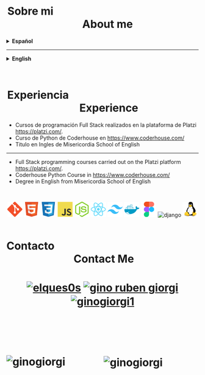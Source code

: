 <h1 align="center">Sobre mi‎ ‎ ‎ ‎ ‎ ‎ ‎ ‎ ‎ ‎ ‎ ‎ ‎ ‎ ‎ ‎ ‎ ‎ ‎ ‎ ‎ ‎ ‎ ‎ ‎ ‎ ‎ ‎ ‎ ‎ ‎‎ ‎ ‎ ‎ ‎ ‎ ‎ ‎ ‎ ‎ ‎ ‎ ‎ ‎ ‎ ‎ ‎ ‎ ‎ ‎ ‎ ‎ ‎ ‎ ‎ ‎ ‎ ‎ ‎ ‎ ‎ ‎  About me </h2>
<details close>
<summary><b>Español</b></summary>
<br>
Mi nombre completo es Gino Rubén Giorgi, nacido el 7 de enero de 1999. Oriundo de Rosario, Argentina. Apasionado del hardware y el software desde chico. Mis habilidades principales son de JavaScript, pero me gusta experimentar con tecnologías más avanzadas y raras.

Me considero muy perfeccionista, siempre trato de entregar el mejor producto posible, y me interesa escuchar y adquirir opiniones diferentes a la mía.

En mi tiempo libre me gusta experimentar y aprender sobre sistemas operativos, cocinar, y debatir con amigos sobre política, economía y videojuegos. 

En el futuro me veo involucrándome con la inteligencia artificial y desarrollando una tecnología revolucionaria.

En el ámbito personal anhelo conocer culturas diferentes a la mía, como las originarias de Japón o Italia.

</details>

------------

<details close>
<summary><b>English</b></summary>
<br>
My full name is Gino Rubén Giorgi, born on January 7, 1999. Originally from Rosario, Argentina. Passionate about hardware and software since childhood. My main skills are JavaScript, but I like to experiment with more advanced and weird technologies.

I consider myself very perfectionist, I always try to deliver the best product possible, and I am interested in listening to and acquiring opinions different from mine.

In my free time I like to experiment and learn about operating systems, cook, and debate with friends about politics, economics, and video games.

In the future I see myself getting involved with artificial intelligence and developing revolutionary technology.

On a personal level, I long to get to know cultures different from mine, such as those originating from Japan or Italy.

</details>

‎ ‎ 

<h1 align="center">Experiencia‎ ‎ ‎ ‎ ‎ ‎ ‎ ‎ ‎ ‎ ‎ ‎ ‎ ‎ ‎ ‎ ‎ ‎ ‎ ‎ ‎ ‎ ‎ ‎ ‎ ‎ ‎ ‎ ‎ ‎ ‎‎ ‎ ‎ ‎ ‎ ‎ ‎ ‎ ‎ ‎ ‎ ‎ ‎ ‎ ‎ ‎ ‎ ‎ ‎ ‎ ‎ ‎ ‎ ‎ ‎ ‎ ‎  Experience</h2>

- Cursos de programación Full Stack realizados en la plataforma de Platzi https://platzi.com/.
- Curso de Python de Coderhouse en https://www.coderhouse.com/
- Titulo en Ingles de Misericordia School of English

------------
- Full Stack programming courses carried out on the Platzi platform https://platzi.com/.
- Coderhouse Python Course in https://www.coderhouse.com/
- Degree in English from Misericordia School of English

‎ ‎ 

<div align="center">
  <img src="https://raw.githubusercontent.com/devicons/devicon/master/icons/git/git-original.svg" width="40" height="40" />
  <img src="https://raw.githubusercontent.com/devicons/devicon/master/icons/html5/html5-original.svg" width="40" height="40" />
  <img src="https://raw.githubusercontent.com/devicons/devicon/master/icons/css3/css3-original.svg" width="40" height="40" />
  <img src="https://raw.githubusercontent.com/devicons/devicon/master/icons/javascript/javascript-original.svg" width="40" height="40" />
  <img src="https://raw.githubusercontent.com/devicons/devicon/master/icons/nodejs/nodejs-original.svg" width="40" height="40" />
  <img src="https://raw.githubusercontent.com/devicons/devicon/master/icons/react/react-original.svg" width="40" height="40" />
  <img src="https://raw.githubusercontent.com/devicons/devicon/master/icons/tailwindcss/tailwindcss-plain.svg" width="40" height="40" />
  <img src="https://raw.githubusercontent.com/devicons/devicon/master/icons/docker/docker-plain.svg" width="40" height="40" />
  <img src="https://raw.githubusercontent.com/devicons/devicon/master/icons/figma/figma-original.svg" width="40" height="40" />
  <img src="https://cdn.worldvectorlogo.com/logos/django.svg" alt="django" width="40" height="40"/>
  <img src="https://raw.githubusercontent.com/devicons/devicon/master/icons/linux/linux-original.svg" alt="linux" width="40" height="40"/>
<div/>
‎ ‎ 

<h1 align="center">Contacto‎ ‎ ‎ ‎ ‎ ‎ ‎ ‎ ‎ ‎ ‎ ‎ ‎ ‎ ‎ ‎ ‎ ‎ ‎ ‎ ‎ ‎ ‎ ‎ ‎ ‎ ‎ ‎ ‎ ‎ ‎ ‎ ‎ ‎ ‎ ‎ ‎ ‎ ‎ ‎ ‎ ‎ ‎ ‎ ‎ ‎ ‎ ‎ ‎ ‎ ‎ ‎ ‎ ‎ ‎ ‎ ‎ ‎ ‎ Contact Me<h1/>
<div align="center">
<a href="https://twitter.com/ginogiorgi890" target="blank"><img align="center" src="https://raw.githubusercontent.com/rahuldkjain/github-profile-readme-generator/master/src/images/icons/Social/twitter.svg" alt="elques0s" height="30" width="40" /></a>
<a href="https://linkedin.com/in/gino-ruben-giorgi-307a4926a" target="blank"><img align="center" src="https://raw.githubusercontent.com/rahuldkjain/github-profile-readme-generator/master/src/images/icons/Social/linked-in-alt.svg" alt="gino ruben giorgi" height="30" width="40" /></a>
<a href="https://instagram.com/ginogiorgi1" target="blank"><img align="center" src="https://raw.githubusercontent.com/rahuldkjain/github-profile-readme-generator/master/src/images/icons/Social/instagram.svg" alt="ginogiorgi1" height="30" width="40" /></a>
<div/>
‎ ‎ 

‎ ‎ 


<p><img align="left" src="https://github-readme-stats.vercel.app/api/top-langs?username=ginogiorgi&show_icons=true&theme=dark&locale=en&layout=compact" alt="ginogiorgi" /></p>

<p>&nbsp;<img align="center" src="https://github-readme-stats.vercel.app/api?username=ginogiorgi&show_icons=true&locale=en&theme=dark" alt="ginogiorgi" /></p>
